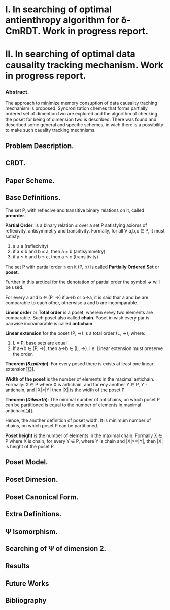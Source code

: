 # I. In searching of optimal antienthropy algorithm for δ-CmRDT. Work in progress report.
# II. In searching of optimal data causality tracking mechanism. Work in progress report.

### Abstract.
The approach to minimize memory consuption of data causality traching mechanism is proposed. Syncronization chemes that forms partially ordered set of dimention two are explored and the algorithm of checking the poset for being of dimension two is described. There was found and described some general and specific schemes, in wich there is a possibility to make such cauality tracking mechnisms.

## Problem Description.

## CRDT.

## Paper Scheme.

## Base Definitions.

The set P, with reflecive and transitive binary relations on it, called **preorder**.

**Partial Order**: is a binary relation ≤ over a set P satisfying axioms of reflexivity, antisymmetry and transitivity. Formally, for all ∀ a,b,c ∈ P, it must satisfy:

1. a ≤ a (reflexivity)
2. if a ≤ b and b ≤ a, then a = b (antisymmetry)
3. if a ≤ b and b ≤ c, then a ≤ c (transitivity)

The set P with partial order ≤ on it (P, ≤) is called **Partially Ordered Set** or **poset**.

Further in this arctical for the denotation of partial order the symbol **→** will be used.

For every a and b ∈ (P, →) if a→b or b→a, it is said thar a and be are comparable to each other, otherwise a and b are incomparable.

**Linear order** or **Total order** is a poset, wherein erevy two elements are comparable.
Such poset also called **chain**. Poset in wish every par is pairwise incoamarable is called **antichain**.

**Linear extension** for the poset (P, →) is a total order (L, →), where:
1. L = P, base sets are equal
2. If a→b ∈ (P, →), then a→b ∈ (L, →). I.e. Linear extension must preserve the order.

**Theorem (_Szpilrajn_)**:
For every posed there is exists at least one linear extension[[13]](https://en.wikipedia.org/wiki/Szpilrajn_extension_theorem).

**Width of the poset** is the number of elements in the maximal antichain. Formally:
    X ∈ P where X is antichain, and for eny another Y ∈ P, Y - antichain, and |X|≥|Y| then |X| is the width of the poset P.
    
**Theorem (_Dilworth_)**:
The minimal number of antichains, on which poset P can be partitioned is equal to the number of elements in maximal antichain[[14]](https://en.wikipedia.org/wiki/Dilworth%27s_theorem).

Hence, the another definition of poset width:
It is minimum number of chains, on which poset P can be partitioned.

**Poset height** is the number of elements in the maximal chain. Formally
    X ∈ P where X is chain, for every Y ∈ P, where Y is chain and |X|>=|Y|, then |X| is height of the poset P.

## Poset Model.

## Poset Dimesion. 

## Poset Сanonical Form.

## Extra Definitions.

## Ψ Isomorphism.

## Searching of Ψ of dimension 2.

## Results

## Future Works

## Bibliography
